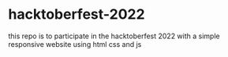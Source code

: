 # hacktoberfest-2022
this repo is to participate in the hacktoberfest 2022 with a simple responsive website using html css and js
